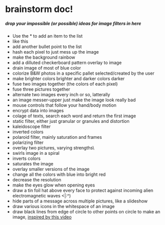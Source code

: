 # brainstorm doc!
##### drop your impossible (or possible) ideas for image filters in here

* Use the * to add an item to the list
* like this
* add another bullet point to the list
* hash each pixel to just mess up the image
* make the background rainbow
* add a dilluted checkerboard pattern overlay to image
* drain image of most of blue color
* colorize B&W photos in a specific pallet selected/created by the user
* make brighter colors brighter and darker colors darker
* fuse two images together (the colors of each pixel)
* fuse three pictures together
* alternate two images every inch or so, latterally
* an image messer-upper just make the image look really bad
* mouse controls that follow your hand/body motion
* encrypt data into images
* colage of texts, search each word and return the first image
* static filter, either just granular or granules and distortion
* kaleidoscope filter
* inverted colors
* polaroid filter, mainly saturation and frames
* polarizing filter
* overlay two pictures, varying strengths\
* swirls image in a spiral
* inverts colors
* saturates the image
* overlay smaller versions of the image
* change all the colors with blue into bright red
* decrease the resolution
* make the eyes glow when opening eyes
* draw a tin foil hat above every face to protect against incoming alien electromagnetic waves <|:^)
* hide parts of a message across multiple pictures, like a slideshow
* draw various icons in the whitespace of an image
* draw black lines from edge of circle to other points on circle to make an image, [inspired by this video](https://youtu.be/-S_l8GGxOhU?t=2m41s)
